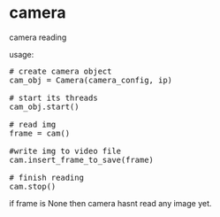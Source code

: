 # camera
camera reading


usage:
<pre>
# create camera object
cam_obj = Camera(camera_config, ip)

# start its threads
cam_obj.start()

# read img
frame = cam()

#write img to video file
cam.insert_frame_to_save(frame)

# finish reading
cam.stop()
</pre>

if frame is None then camera hasnt read any image yet.
